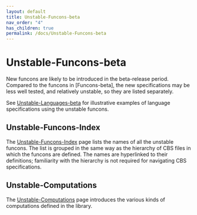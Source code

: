 ```yaml
---
layout: default
title: Unstable-Funcons-beta
nav_order: "4"
has_children: true
permalink: /docs/Unstable-Funcons-beta
---
```


Unstable-Funcons-beta
=====================

New funcons are likely to be introduced in the beta-release period. Compared to
the funcons in [Funcons-beta], the new specifications may be less well tested,
and relatively unstable, so they are listed separately.

See [Unstable-Languages-beta] for illustrative examples of language
specifications using the unstable funcons.

Unstable-Funcons-Index
----------------------

The [Unstable-Funcons-Index] page lists the names of all the unstable funcons.
The list is grouped in the same way as the hierarchy of CBS files in which the
funcons are defined. The names are hyperlinked to their definitions; familiarity
with the hierarchy is not required for navigating CBS specifications.

Unstable-Computations
----------------------

The [Unstable-Computations] page introduces the various kinds of computations defined
in the library.


[Unstable-Funcons-Index]: /Unstable-Funcons-beta/Unstable-Funcons-Index/

[Unstable-Languages-beta]: /docs/Unstable-Languages-beta

[Unstable-Computations]: /docs/Unstable-Funcons-beta/Unstable-Computations

